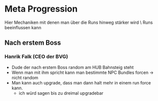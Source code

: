 # Meta Progression
Hier Mechaniken mit denen man über die Runs hinweg stärker wird \ Runs beeinflussen kann

## Nach erstem Boss
### Hanrik Falk (CEO der BVG)
- Dude der nach erstem Boss random am HUB Bahnsteig steht
- Wenn man mit ihm spricht kann man bestimmte NPC Bundles forcen -> nicht random
- Man kann auch upgrade, dass man dann halt mehr in einem run force kann.
    - ich würd sagen bis zu dreimal upgradebar